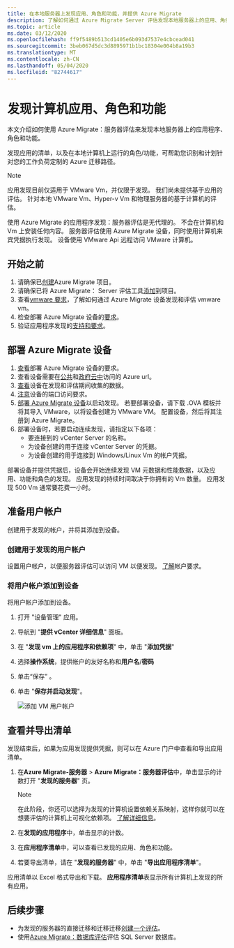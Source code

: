 ```yaml
---
title: 在本地服务器上发现应用、角色和功能，并提供 Azure Migrate
description: 了解如何通过 Azure Migrate Server 评估发现本地服务器上的应用、角色和功能。
ms.topic: article
ms.date: 03/12/2020
ms.openlocfilehash: ff9f5489b513cd1405e6b093d7537e4cbcead041
ms.sourcegitcommit: 3beb067d5dc3d8895971b1bc18304e004b8a19b3
ms.translationtype: MT
ms.contentlocale: zh-CN
ms.lasthandoff: 05/04/2020
ms.locfileid: "82744617"
---
```

# <a name="discover-machine-apps-roles-and-features"></a>发现计算机应用、角色和功能

本文介绍如何使用 Azure Migrate：服务器评估来发现本地服务器上的应用程序、角色和功能。

发现应用的清单，以及在本地计算机上运行的角色/功能，可帮助您识别和计划针对您的工作负荷定制的 Azure 迁移路径。

> [!NOTE]
> 应用发现目前仅适用于 VMware Vm，并仅限于发现。 我们尚未提供基于应用的评估。 针对本地 VMware Vm、Hyper-v Vm 和物理服务器的基于计算机的评估。

使用 Azure Migrate 的应用程序发现：服务器评估是无代理的。 不会在计算机和 Vm 上安装任何内容。 服务器评估使用 Azure Migrate 设备，同时使用计算机来宾凭据执行发现。 设备使用 VMware Api 远程访问 VMware 计算机。


## <a name="before-you-start"></a>开始之前

1. 请确保已[创建](how-to-add-tool-first-time.md)Azure Migrate 项目。
2. 请确保已将 Azure Migrate： Server 评估工具[添加](how-to-assess.md)到项目。
4. 查看[vmware 要求](migrate-support-matrix-vmware.md#vmware-requirements)，了解如何通过 Azure Migrate 设备发现和评估 vmware vm。
5. 检查部署 Azure Migrate 设备的[要求](migrate-appliance.md)。
6. 验证应用程序发现的[支持和要求](migrate-support-matrix-vmware.md#application-discovery)。



## <a name="deploy-the-azure-migrate-appliance"></a>部署 Azure Migrate 设备

1. [查看](migrate-appliance.md#appliance---vmware)部署 Azure Migrate 设备的要求。
2. 查看设备需要在[公共](migrate-appliance.md#public-cloud-urls)和[政府云中](migrate-appliance.md#government-cloud-urls)访问的 Azure url。
3. [查看](migrate-appliance.md#collected-data---vmware)设备在发现和评估期间收集的数据。
4. [注意](migrate-support-matrix-vmware.md#port-access)设备的端口访问要求。
5. [部署 Azure Migrate 设备](how-to-set-up-appliance-vmware.md)以启动发现。 若要部署设备，请下载 .OVA 模板并将其导入 VMware，以将设备创建为 VMware VM。 配置设备，然后将其注册到 Azure Migrate。
6. 部署设备时，若要启动连续发现，请指定以下各项：
    - 要连接到的 vCenter Server 的名称。
    - 为设备创建的用于连接 vCenter Server 的凭据。
    - 为设备创建的用于连接到 Windows/Linux Vm 的帐户凭据。

部署设备并提供凭据后，设备会开始连续发现 VM 元数据和性能数据，以及应用、功能和角色的发现。  应用发现的持续时间取决于你拥有的 Vm 数量。 应用发现 500 Vm 通常要花费一小时。

## <a name="prepare-a-user-account"></a>准备用户帐户

创建用于发现的帐户，并将其添加到设备。

### <a name="create-a-user-account-for-discovery"></a>创建用于发现的用户帐户

设置用户帐户，以便服务器评估可以访问 VM 以便发现。 [了解](migrate-support-matrix-vmware.md#application-discovery)帐户要求。


### <a name="add-the-user-account-to-the-appliance"></a>将用户帐户添加到设备

将用户帐户添加到设备。

1. 打开 "设备管理" 应用。 
2. 导航到 "**提供 vCenter 详细信息**" 面板。
3. 在 "**发现 vm 上的应用程序和依赖项**" 中，单击 "**添加凭据**"
3. 选择**操作系统**，提供帐户的友好名称和**用户名**/**密码**
6. 单击“保存”  。
7. 单击 "**保存并启动发现**"。

    ![添加 VM 用户帐户](./media/how-to-create-group-machine-dependencies-agentless/add-vm-credential.png)





## <a name="review-and-export-the-inventory"></a>查看并导出清单

发现结束后，如果为应用发现提供凭据，则可以在 Azure 门户中查看和导出应用清单。

1. 在**Azure Migrate-服务器** > **Azure Migrate：服务器评估**中，单击显示的计数打开 "**发现的服务器**" 页。

    > [!NOTE]
    > 在此阶段，你还可以选择为发现的计算机设置依赖关系映射，这样你就可以在想要评估的计算机上可视化依赖项。 [了解详细信息](how-to-create-group-machine-dependencies.md)。

2. 在**发现的应用程序**中，单击显示的计数。
3. 在**应用程序清单**中，可以查看已发现的应用、角色和功能。
4. 若要导出清单，请在 "**发现的服务器**" 中，单击 "**导出应用程序清单**"。

应用清单以 Excel 格式导出和下载。 **应用程序清单**表显示所有计算机上发现的所有应用。

## <a name="next-steps"></a>后续步骤

- 为发现的服务器的直接迁移和迁移迁移[创建一个评估](how-to-create-assessment.md)。
- 使用[Azure Migrate：数据库评估](https://docs.microsoft.com/sql/dma/dma-assess-sql-data-estate-to-sqldb?view=sql-server-2017)评估 SQL Server 数据库。
